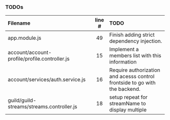 ### TODOs
| Filename | line # | TODO
|:------|:------:|:------
| app.module.js | 49 | Finish adding strict dependency injection.
| account/account-profile/profile.controller.js | 15 | Implement a members list with this information
| account/services/auth.service.js | 16 | Require authorization and acesss control frontside to go with the backend.
| guild/guild-streams/streams.controller.js | 18 | setup repeat for streamName to display multiple